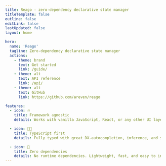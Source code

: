 ```yaml
---
title: Reago - zero-dependency declarative state manager
titleTemplate: false
outline: false
editLink: false
lastUpdated: false
layout: home

hero:
  name: 'Reago'
  tagline: Zero-dependency declarative state manager
  actions:
    - theme: brand
      text: Get started
      link: /guide/
    - theme: alt
      text: API reference
      link: /api/
    - theme: alt
      text: GitHub
      link: https://github.com/areven/reago

features:
  - icon: 🔥
    title: Framework agnostic
    details: Works with vanilla JavaScript, React, or any other UI layer. No tight coupling.

  - icon: 🧑‍💻
    title: TypeScript first
    details: Fully typed with great DX-autocompletion, inference, and safety by default.

  - icon: 🚀
    title: Zero dependencies
    details: No runtime dependencies. Lightweight, fast, and easy to integrate.
---
```

